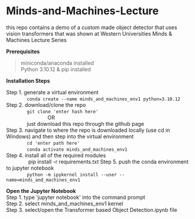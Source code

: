 # Minds-and-Machines-Lecture
this repo contains a demo of a custom made object detector that uses vision transformers that was shown at Western Universities Minds &amp; Machines Lecture Series


**Prerequisites**
> miniconda/anaconda installed  
> Python 3.10.12 & pip installed  

**Installation Steps**  

Step 1. generate a virtual environment  
&emsp;&emsp;&emsp;&emsp;`conda create --name minds_and_machines_env1 python=3.10.12`  
Step 2. download/clone the repo  
&emsp;&emsp;&emsp;&emsp;`git clone 'enter hash here'`  
&emsp;&emsp;&emsp;&emsp;&emsp;&emsp;&emsp;&emsp;OR  
&emsp;&emsp;&emsp;&emsp;just download this repo through the github page  
Step 3. navigate to where the repo is downloaded locally (use cd in Windows) and then step into the virtual environment  
&emsp;&emsp;&emsp;&emsp;`cd 'enter path here'`  
&emsp;&emsp;&emsp;&emsp;`conda activate minds_and_machines_env1`  
Step 4. install all of the required modules  
&emsp;&emsp;&emsp;&emsp; pip install -r requirements.txt
Step 5. push the conda environment to jupyter notebook  
&emsp;&emsp;&emsp;&emsp;`python -m ipykernel install --user --name=minds_and_machines_env1`  

**Open the Jupyter Notebook**  
Step 1. type 'jupyter notebook' into the command prompt  
Step 2. select minds_and_machines_env1 kernel  
Step 3. select/open the Transformer based Object Detection.ipynb file  
